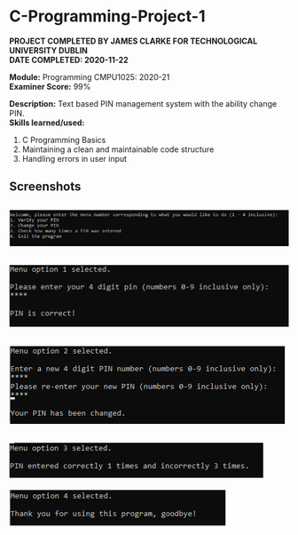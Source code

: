 # C-Programming-Project-1
**PROJECT COMPLETED BY JAMES CLARKE FOR TECHNOLOGICAL UNIVERSITY DUBLIN**  
**DATE COMPLETED: 2020-11-22**

**Module:** Programming CMPU1025: 2020-21  
**Examiner Score:** 99%

**Description:** Text based PIN management system with the ability change PIN.  
**Skills learned/used:**
1. C Programming Basics
2. Maintaining a clean and maintainable code structure
3. Handling errors in user input 

## Screenshots
![Screenshot 1](https://github.com/JamesClarke01/C-Programming-Project-1/blob/master/Screenshots/1.PNG?raw=true)
---
![Screenshot 2](https://github.com/JamesClarke01/C-Programming-Project-1/blob/master/Screenshots/2.PNG?raw=true)
---
![Screenshot 3](https://github.com/JamesClarke01/C-Programming-Project-1/blob/master/Screenshots/3.PNG?raw=true)
---
![Screenshot 4](https://github.com/JamesClarke01/C-Programming-Project-1/blob/master/Screenshots/4.PNG?raw=true)
---
![Screenshot 4](https://github.com/JamesClarke01/C-Programming-Project-1/blob/master/Screenshots/5.png?raw=true)




